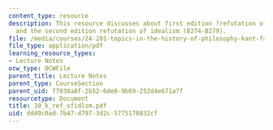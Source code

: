 ```yaml
---
content_type: resource
description: This resource discusses about first edition ?refutation of idealism?
  and the second edition refutation of idealism (B274-B279).
file: /media/courses/24-201-topics-in-the-history-of-philosophy-kant-fall-2005/dd49c0ad7b47d7973d2c5775170832cf_10_k_ref_ofidlsm.pdf
file_type: application/pdf
learning_resource_types:
- Lecture Notes
ocw_type: OCWFile
parent_title: Lecture Notes
parent_type: CourseSection
parent_uid: f7038a8f-2b52-6de0-9b69-252d4e671a7f
resourcetype: Document
title: 10_k_ref_ofidlsm.pdf
uid: dd49c0ad-7b47-d797-3d2c-5775170832cf
---
```

